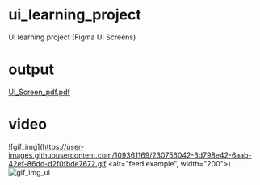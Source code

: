 # ui_learning_project
UI learning project (Figma UI Screens)

# output
[UI_Screen_pdf.pdf](https://github.com/DhorajiyaNency07/ui_learning_project/files/10978096/UI_Screen_pdf.pdf)

# video
![gif_img](https://user-images.githubusercontent.com/109361169/230756042-3d798e42-6aab-42ef-86dd-d2f0fbde7672.gif <alt="feed example", width="200">)
![gif_img_ui](https://user-images.githubusercontent.com/109361169/230756120-c1b95834-d57b-4e1b-a6cb-ab5073008488.gif)
